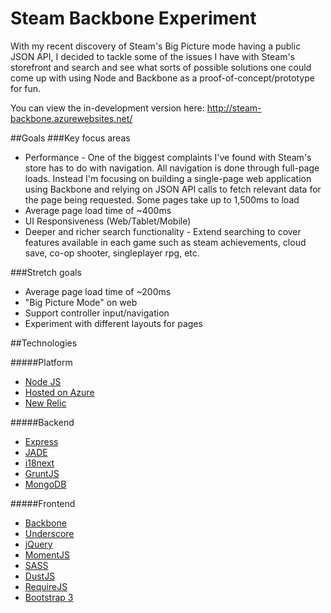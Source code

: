 Steam Backbone Experiment
=========================

With my recent discovery of Steam's Big Picture mode having a public JSON API, I decided to tackle some of the issues I have with Steam's storefront and search and see what sorts of possible solutions one could come up with using Node and Backbone as a proof-of-concept/prototype for fun.

You can view the in-development version here: http://steam-backbone.azurewebsites.net/

##Goals
###Key focus areas
* Performance - One of the biggest complaints I've found with Steam's store has to do with navigation. All navigation is done through full-page loads. Instead I'm focusing on building a single-page web application using Backbone and relying on JSON API calls to fetch relevant data for the page being requested. Some pages take up to 1,500ms to load
* Average page load time of ~400ms
* UI Responsiveness (Web/Tablet/Mobile)
* Deeper and richer search functionality - Extend searching to cover features available in each game such as steam achievements, cloud save, co-op shooter, singleplayer rpg, etc.

###Stretch goals
* Average page load time of ~200ms
* "Big Picture Mode" on web
* Support controller input/navigation
* Experiment with different layouts for pages
 
##Technologies

#####Platform
* [Node JS](http://nodejs.org/)
* [Hosted on Azure](http://www.windowsazure.com/)
* [New Relic](http://newrelic.com/)
 
#####Backend
* [Express](http://expressjs.com/)
* [JADE](http://jade-lang.com/)
* [i18next](http://i18next.com/node/)
* [GruntJS](http://gruntjs.com/)
* [MongoDB](http://www.mongodb.org/)

#####Frontend
* [Backbone](http://backbonejs.org/)
* [Underscore](http://underscorejs.org/)
* [jQuery](http://jquery.com/)
* [MomentJS](http://momentjs.com/)
* [SASS](http://sass-lang.com/)
* [DustJS](http://akdubya.github.io/dustjs/)
* [RequireJS](http://requirejs.org/)
* [Bootstrap 3](http://getbootstrap.com/)
